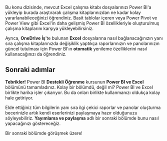 Bu konu dizisinde, mevcut Excel çalışma kitabı dosyalarınızı Power BI'a yükleyip burada araştırarak çalışma kitaplarınızdan ne kadar kolay yararlanabileceğinizi öğrendiniz. Basit tablolar içeren veya Power Pivot ve Power View gibi Excel'in daha gelişmiş Power BI özellikleriyle oluşturulmuş çalışma kitaplarını karşıya yükleyebilirsiniz.

Ayrıca, **OneDrive İş**'te bulunan **Excel** dosyalarına nasıl bağlanacağınızın yanı sıra çalışma kitaplarınızda değişiklik yaptıkça raporlarınızın ve panolarınızın güncel tutulması için Power BI'ın **otomatik** yenileme özelliklerini nasıl kullanacağınızı da öğrendiniz.

## <a name="next-steps"></a>Sonraki adımlar
**Tebrikler!** Power BI **Destekli Öğrenme** kursunun **Power BI ve Excel** bölümünü tamamladınız. Kolay bir bölümdü, değil mi? Power BI ve Excel birlikte harika işler çıkarıyor. Bu da onları birlikte kullanmanızı oldukça kolay hale getiriyor.

Elde ettiğiniz tüm bilgilerin yanı sıra ilgi çekici raporlar ve panolar oluşturma becerinizle artık kendi eserlerinizi paylaşmaya hazır olduğunuzu söyleyebiliriz. **Yayımlama ve paylaşma** adlı bir sonraki bölümde bunu nasıl yapacağınızı göstereceğiz.

Bir sonraki bölümde görüşmek üzere!

